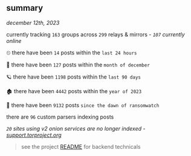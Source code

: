 
## summary
_december 12th, 2023_

currently tracking `163` groups across `299` relays & mirrors - _`107` currently online_

⏲ there have been `14` posts within the `last 24 hours`

🦈 there have been `127` posts within the `month of december`

🪐 there have been `1198` posts within the `last 90 days`

🏚 there have been `4442` posts within the `year of 2023`

🦕 there have been `9132` posts `since the dawn of ransomwatch`

there are `96` custom parsers indexing posts

_`20` sites using v2 onion services are no longer indexed - [support.torproject.org](https://support.torproject.org/onionservices/v2-deprecation/)_

> see the project [README](https://github.com/joshhighet/ransomwatch#ransomwatch--) for backend technicals
